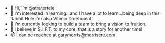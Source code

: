 - 👋 Hi, I’m @stratertele
- 👀 I'm interested in learning...and I have a lot to learn...being deep in this Rabbit Hole I'm also Vitimin D deficient!
- 🌱 I’m currently looking to build a team to bring a vision to fruition.
- 💞️ I believe in S.I.F.T. to my core, that is a story for another time!
- 📫 I can be reached at garymorris@morriscre.com

<!---
stratertele/stratertele is a ✨ special ✨ repository because its `README.md` (this file) appears on your GitHub profile.
You can click the Preview link to take a look at your changes.
--->
